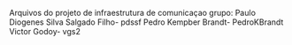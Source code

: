 Arquivos do projeto de infraestrutura de comunicaçao 
grupo:
	Paulo Diogenes Silva Salgado Filho- pdssf
	Pedro Kempber Brandt- PedroKBrandt
	Victor Godoy- vgs2

